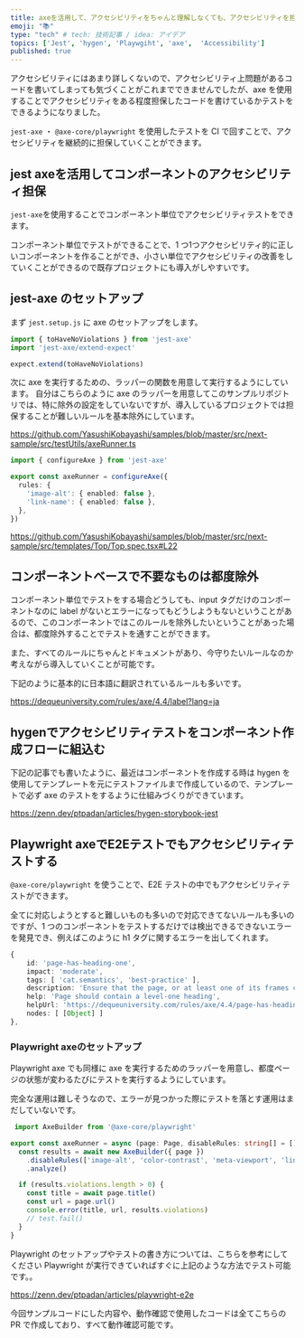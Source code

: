 ```yaml
---
title: axeを活用して、アクセシビリティをちゃんと理解しなくても、アクセシビリティを担保したhtmlを書く
emoji: "📚"
type: "tech" # tech: 技術記事 / idea: アイデア
topics: ['Jest', 'hygen', 'Playwgiht', 'axe',  'Accessibility']
published: true
---
```


アクセシビリティにはあまり詳しくないので、アクセシビリティ上問題があるコードを書いてしまっても気づくことがこれまでできませんでしたが、axe を使用することでアクセシビリティをある程度担保したコードを書けているかテストをできるようになりました。

`jest-axe` ・ `@axe-core/playwright`  を使用したテストを CI で回すことで、アクセシビリティを継続的に担保していくことができます。

## jest axeを活用してコンポーネントのアクセシビリティ担保

`jest-axe`を使用することでコンポーネント単位でアクセシビリティテストをできます。

コンポーネント単位でテストができることで、1 つ1つアクセシビリティ的に正しいコンポーネントを作ることができ、小さい単位でアクセシビリティの改善をしていくことができるので既存プロジェクトにも導入がしやすいです。


## jest-axe のセットアップ

まず `jest.setup.js` に axe のセットアップをします。

```typescript
import { toHaveNoViolations } from 'jest-axe'
import 'jest-axe/extend-expect'

expect.extend(toHaveNoViolations)
```

次に axe を実行するための、ラッパーの関数を用意して実行するようにしています。
自分はこちらのように axe のラッパーを用意してこのサンプルリポジトリでは、特に除外の設定をしていないですが、導入しているプロジェクトでは担保することが難しいルールを基本除外にしています。

https://github.com/YasushiKobayashi/samples/blob/master/src/next-sample/src/testUtils/axeRunner.ts

```typescript
import { configureAxe } from 'jest-axe'

export const axeRunner = configureAxe({
  rules: {
    'image-alt': { enabled: false },
    'link-name': { enabled: false },
  },
})
```


https://github.com/YasushiKobayashi/samples/blob/master/src/next-sample/src/templates/Top/Top.spec.tsx#L22

## コンポーネントベースで不要なものは都度除外

コンポーネント単位でテストをする場合どうしても、input タグだけのコンポーネントなのに label がないとエラーになってもどうしようもないということがあるので、このコンポーネントではこのルールを除外したいということがあった場合は、都度除外することでテストを通すことができます。

また、すべてのルールにちゃんとドキュメントがあり、今守りたいルールなのか考えながら導入していくことが可能です。

下記のように基本的に日本語に翻訳されているルールも多いです。

https://dequeuniversity.com/rules/axe/4.4/label?lang=ja

## hygenでアクセシビリティテストをコンポーネント作成フローに組込む

下記の記事でも書いたように、最近はコンポーネントを作成する時は hygen を使用してテンプレートを元にテストファイルまで作成しているので、テンプレートで必ず axe のテストをするように仕組みづくりができています。

https://zenn.dev/ptpadan/articles/hygen-storybook-jest

## Playwright axeでE2Eテストでもアクセシビリティテストする

`@axe-core/playwright` を使うことで、E2E テストの中でもアクセシビリティテストができます。

全てに対応しようとすると難しいものも多いので対応できてないルールも多いのですが、1 つのコンポーネントをテストするだけでは検出できるできないエラーを発見でき、例えばこのように h1 タグに関するエラーを出してくれます。

```typescript
{
    id: 'page-has-heading-one',
    impact: 'moderate',
    tags: [ 'cat.semantics', 'best-practice' ],
    description: 'Ensure that the page, or at least one of its frames contains a level-one heading',
    help: 'Page should contain a level-one heading',
    helpUrl: 'https://dequeuniversity.com/rules/axe/4.4/page-has-heading-one?application=playwright',
    nodes: [ [Object] ]
},
```

### Playwright axeのセットアップ

Playwright axe でも同様に axe を実行するためのラッパーを用意し、都度ページの状態が変わるたびにテストを実行するようにしています。

完全な運用は難しそうなので、エラーが見つかった際にテストを落とす運用はまだしていないです。

```typescript
 import AxeBuilder from '@axe-core/playwright'

export const axeRunner = async (page: Page, disableRules: string[] = []) => {
  const results = await new AxeBuilder({ page })
    .disableRules(['image-alt', 'color-contrast', 'meta-viewport', 'link-name', ...disableRules])
    .analyze()

  if (results.violations.length > 0) {
    const title = await page.title()
    const url = page.url()
    console.error(title, url, results.violations)
    // test.fail()
  }
}
```

Playwright のセットアップやテストの書き方については、こちらを参考にしてください Playwright が実行できていればすぐに上記のような方法でテスト可能です。。

https://zenn.dev/ptpadan/articles/playwright-e2e

今回サンプルコードにした内容や、動作確認で使用したコードは全てこちらの PR で作成しており、すべて動作確認可能です。
